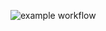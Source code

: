 ![example workflow](https://github.com/rrayst/wf-demo/actions/workflows/github-actions-demo.yml/badge.svg)